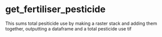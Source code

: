 # get_fertiliser_pesticide
This sums total pesiticide use by making a raster stack and adding them together, outputting a dataframe and a total pesticide use tif
